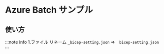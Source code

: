 # Azure Batch サンプル

## 使い方
:::note info
1.ファイル リネーム
`_bicep-setting.json` ⇒　`bicep-setting.json`
:::
